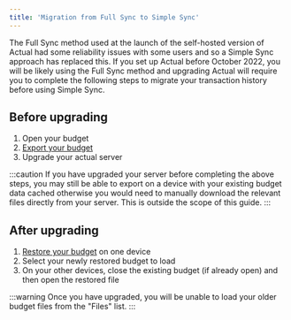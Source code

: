 ```yaml
---
title: 'Migration from Full Sync to Simple Sync'
---
```


The Full Sync method used at the launch of the self-hosted version of Actual had some reliability issues with some users and so a Simple Sync approach has replaced this. If you set up Actual before October 2022, you will be likely using the Full Sync method and upgrading Actual will require you to complete the following steps to migrate your transaction history before using Simple Sync.

## Before upgrading

1. Open your budget
2. [Export your budget](/Backup-Restore/Backups)
3. Upgrade your actual server

:::caution
If you have upgraded your server before completing the above steps, you may still be able to export on a device with your existing budget data cached otherwise you would need to manually download the relevant files directly from your server. This is outside the scope of this guide.
:::

## After upgrading

1. [Restore your budget](/Backup-Restore/Restore) on one device
2. Select your newly restored budget to load
3. On your other devices, close the existing budget (if already open) and then open the restored file

:::warning
Once you have upgraded, you will be unable to load your older budget files from the "Files" list.
:::
